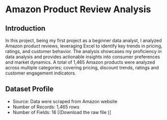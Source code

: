 # Amazon Product Review Analysis
## Introduction
In this project, being my first project as a beginner data analyst, I analyzed Amazon product reviews, leveraging Excel to identify key trends in pricing, ratings, and customer behavior. The analysis showcases my proficiency in data analysis and provides actionable insights into consumer preferences and market dynamics.
A total of 1,465 Amazon products were analyzed across multiple categories; covering pricing, discount trends, ratings and customer engagement indicators.

## Dataset Profile
-  Source: Data were scraped from Amazon website
-  Number of Records: 1,465 rows
-  Number of Fields: 16
[(Download the raw file )]
